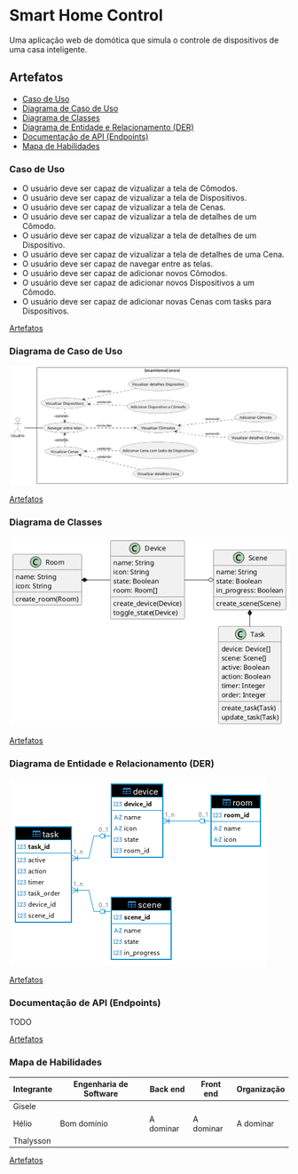 # Smart Home Control

Uma aplicação web de domótica que simula o controle de dispositivos de uma casa inteligente.

## Artefatos

- [Caso de Uso](#caso-de-uso)
- [Diagrama de Caso de Uso](#diagrama-de-caso-de-uso)
- [Diagrama de Classes](#diagrama-de-classes)
- [Diagrama de Entidade e Relacionamento (DER)](#diagrama-de-entidade-e-relacionamento-der)
- [Documentação de API (Endpoints)](#documentação-de-api-endpoints)
- [Mapa de Habilidades](#mapa-de-habilidades)

### Caso de Uso

- O usuário deve ser capaz de vizualizar a tela de Cômodos.
- O usuário deve ser capaz de vizualizar a tela de Dispositivos.
- O usuário deve ser capaz de vizualizar a tela de Cenas.
- O usuário deve ser capaz de vizualizar a tela de detalhes de um Cômodo.
- O usuário deve ser capaz de vizualizar a tela de detalhes de um Dispositivo.
- O usuário deve ser capaz de vizualizar a tela de detalhes de uma Cena.
- O usuário deve ser capaz de navegar entre as telas.
- O usuário deve ser capaz de adicionar novos Cômodos.
- O usuário deve ser capaz de adicionar novos Dispositivos a um Cômodo.
- O usuário deve ser capaz de adicionar novas Cenas com tasks para Dispositivos.

[Artefatos](#artefatos)

### Diagrama de Caso de Uso

![Diagrama de Caso de Uso](./images/caso-uso.png)

[Artefatos](#artefatos)

### Diagrama de Classes

![Diagrama de Classes](./images/classes.png)

[Artefatos](#artefatos)

### Diagrama de Entidade e Relacionamento (DER)

![Diagrama de Entidade e Relacionamento](./images/der.png)

[Artefatos](#artefatos)

### Documentação de API (Endpoints)

TODO

[Artefatos](#artefatos)

### Mapa de Habilidades

| Integrante | Engenharia de Software | Back end | Front end | Organização |
| --- | --- | --- | --- | --- |
| Gisele | | | | |
| Hélio | Bom domínio | A dominar | A dominar | A dominar |
| Thalysson | | | | |

[Artefatos](#artefatos)
